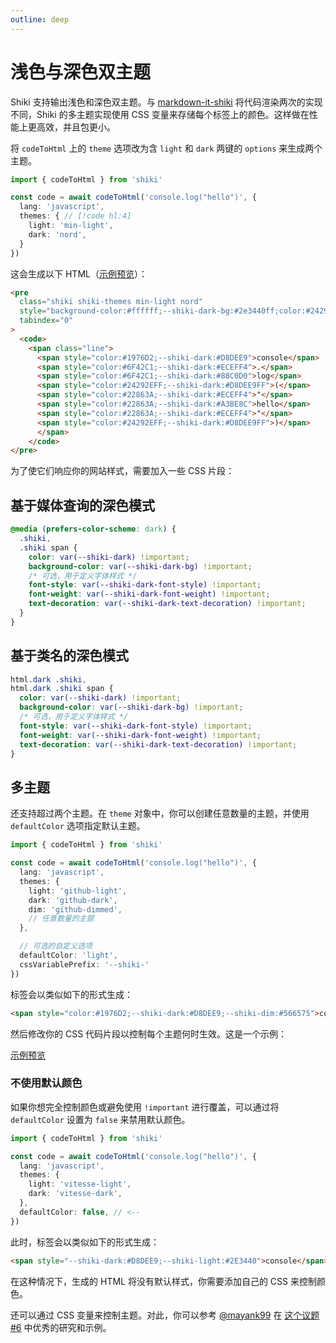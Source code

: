 ```yaml
---
outline: deep
---
```


# 浅色与深色双主题

Shiki 支持输出浅色和深色双主题。与 [markdown-it-shiki](https://github.com/antfu/markdown-it-shiki#dark-mode) 将代码渲染两次的实现不同，Shiki 的多主题实现使用 CSS 变量来存储每个标签上的颜色。这样做在性能上更高效，并且包更小。

将 `codeToHtml` 上的 `theme` 选项改为含 `light` 和 `dark` 两键的 `options` 来生成两个主题。

```ts twoslash
import { codeToHtml } from 'shiki'

const code = await codeToHtml('console.log("hello")', {
  lang: 'javascript',
  themes: { // [!code hl:4]
    light: 'min-light',
    dark: 'nord',
  }
})
```

这会生成以下 HTML（[示例预览](https://htmlpreview.github.io/?https://raw.githubusercontent.com/shikijs/shiki/main/packages/shiki/test/out/dual-themes.html)）：

```html
<pre
  class="shiki shiki-themes min-light nord"
  style="background-color:#ffffff;--shiki-dark-bg:#2e3440ff;color:#24292eff;--shiki-dark:#d8dee9ff"
  tabindex="0"
>
  <code>
    <span class="line">
      <span style="color:#1976D2;--shiki-dark:#D8DEE9">console</span>
      <span style="color:#6F42C1;--shiki-dark:#ECEFF4">.</span>
      <span style="color:#6F42C1;--shiki-dark:#88C0D0">log</span>
      <span style="color:#24292EFF;--shiki-dark:#D8DEE9FF">(</span>
      <span style="color:#22863A;--shiki-dark:#ECEFF4">"</span>
      <span style="color:#22863A;--shiki-dark:#A3BE8C">hello</span>
      <span style="color:#22863A;--shiki-dark:#ECEFF4">"</span>
      <span style="color:#24292EFF;--shiki-dark:#D8DEE9FF">)</span>
      </span>
    </code>
</pre>
```

为了使它们响应你的网站样式，需要加入一些 CSS 片段：

## 基于媒体查询的深色模式

```css
@media (prefers-color-scheme: dark) {
  .shiki,
  .shiki span {
    color: var(--shiki-dark) !important;
    background-color: var(--shiki-dark-bg) !important;
    /* 可选，用于定义字体样式 */
    font-style: var(--shiki-dark-font-style) !important;
    font-weight: var(--shiki-dark-font-weight) !important;
    text-decoration: var(--shiki-dark-text-decoration) !important;
  }
}
```

## 基于类名的深色模式

```css
html.dark .shiki,
html.dark .shiki span {
  color: var(--shiki-dark) !important;
  background-color: var(--shiki-dark-bg) !important;
  /* 可选，用于定义字体样式 */
  font-style: var(--shiki-dark-font-style) !important;
  font-weight: var(--shiki-dark-font-weight) !important;
  text-decoration: var(--shiki-dark-text-decoration) !important;
}
```

## 多主题

还支持超过两个主题。在 `theme` 对象中，你可以创建任意数量的主题，并使用 `defaultColor` 选项指定默认主题。

```ts twoslash
import { codeToHtml } from 'shiki'

const code = await codeToHtml('console.log("hello")', {
  lang: 'javascript',
  themes: {
    light: 'github-light',
    dark: 'github-dark',
    dim: 'github-dimmed',
    // 任意数量的主题
  },

  // 可选的自定义选项
  defaultColor: 'light',
  cssVariablePrefix: '--shiki-'
})
```

标签会以类似如下的形式生成：

```html
<span style="color:#1976D2;--shiki-dark:#D8DEE9;--shiki-dim:#566575">console</span>
```

然后修改你的 CSS 代码片段以控制每个主题何时生效。这是一个示例：

[示例预览](https://htmlpreview.github.io/?https://raw.githubusercontent.com/shikijs/shiki/main/packages/shiki/test/out/multiple-themes.html)

### 不使用默认颜色

如果你想完全控制颜色或避免使用 `!important` 进行覆盖，可以通过将 `defaultColor` 设置为 `false` 来禁用默认颜色。

```ts twoslash
import { codeToHtml } from 'shiki'

const code = await codeToHtml('console.log("hello")', {
  lang: 'javascript',
  themes: {
    light: 'vitesse-light',
    dark: 'vitesse-dark',
  },
  defaultColor: false, // <--
})
```

此时，标签会以类似如下的形式生成：

```html
<span style="--shiki-dark:#D8DEE9;--shiki-light:#2E3440">console</span>
```

在这种情况下，生成的 HTML 将没有默认样式，你需要添加自己的 CSS 来控制颜色。

还可以通过 CSS 变量来控制主题。对此，你可以参考 [@mayank99](https://github.com/mayank99) 在 [这个议题 #6](https://github.com/antfu/shikiji/issues/6) 中优秀的研究和示例。
